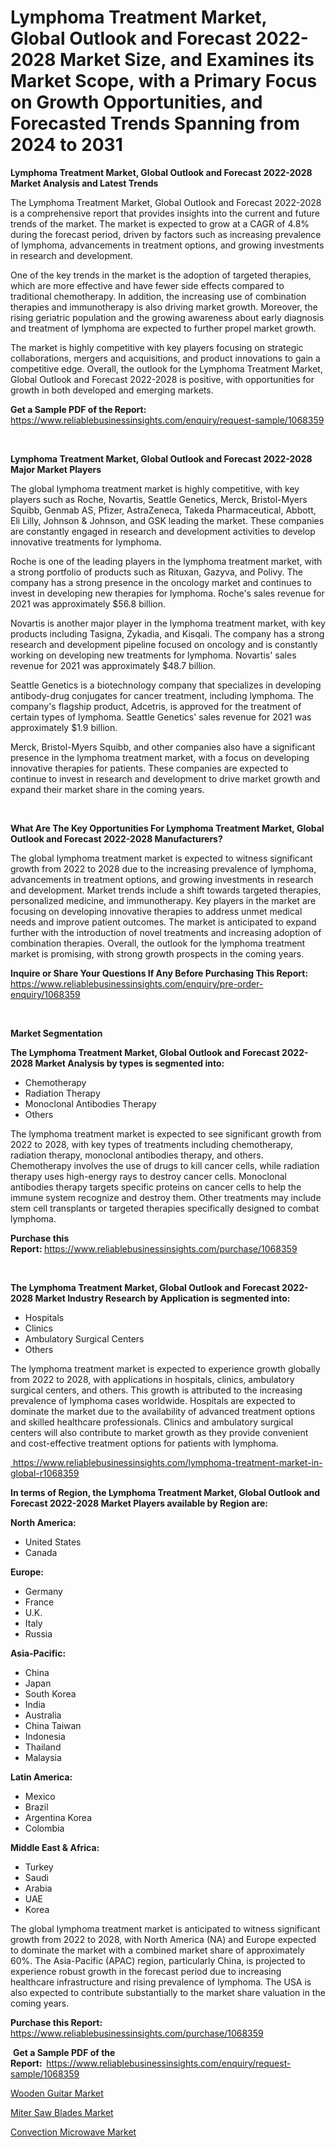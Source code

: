 <p><h1>Lymphoma Treatment Market, Global Outlook and Forecast 2022-2028 Market Size, and Examines its Market Scope, with a Primary Focus on Growth Opportunities, and Forecasted Trends Spanning from 2024 to 2031</h1></p><p><strong>Lymphoma Treatment Market, Global Outlook and Forecast 2022-2028 Market Analysis and Latest Trends</strong></p>
<p><p>The Lymphoma Treatment Market, Global Outlook and Forecast 2022-2028 is a comprehensive report that provides insights into the current and future trends of the market. The market is expected to grow at a CAGR of 4.8% during the forecast period, driven by factors such as increasing prevalence of lymphoma, advancements in treatment options, and growing investments in research and development.</p><p>One of the key trends in the market is the adoption of targeted therapies, which are more effective and have fewer side effects compared to traditional chemotherapy. In addition, the increasing use of combination therapies and immunotherapy is also driving market growth. Moreover, the rising geriatric population and the growing awareness about early diagnosis and treatment of lymphoma are expected to further propel market growth.</p><p>The market is highly competitive with key players focusing on strategic collaborations, mergers and acquisitions, and product innovations to gain a competitive edge. Overall, the outlook for the Lymphoma Treatment Market, Global Outlook and Forecast 2022-2028 is positive, with opportunities for growth in both developed and emerging markets.</p></p>
<p><strong>Get a Sample PDF of the Report:&nbsp;</strong> <a href="https://www.reliablebusinessinsights.com/enquiry/request-sample/1068359">https://www.reliablebusinessinsights.com/enquiry/request-sample/1068359</a></p>
<p>&nbsp;</p>
<p><strong>Lymphoma Treatment Market, Global Outlook and Forecast 2022-2028 Major Market Players</strong></p>
<p><p>The global lymphoma treatment market is highly competitive, with key players such as Roche, Novartis, Seattle Genetics, Merck, Bristol-Myers Squibb, Genmab AS, Pfizer, AstraZeneca, Takeda Pharmaceutical, Abbott, Eli Lilly, Johnson & Johnson, and GSK leading the market. These companies are constantly engaged in research and development activities to develop innovative treatments for lymphoma.</p><p>Roche is one of the leading players in the lymphoma treatment market, with a strong portfolio of products such as Rituxan, Gazyva, and Polivy. The company has a strong presence in the oncology market and continues to invest in developing new therapies for lymphoma. Roche's sales revenue for 2021 was approximately $56.8 billion.</p><p>Novartis is another major player in the lymphoma treatment market, with key products including Tasigna, Zykadia, and Kisqali. The company has a strong research and development pipeline focused on oncology and is constantly working on developing new treatments for lymphoma. Novartis' sales revenue for 2021 was approximately $48.7 billion.</p><p>Seattle Genetics is a biotechnology company that specializes in developing antibody-drug conjugates for cancer treatment, including lymphoma. The company's flagship product, Adcetris, is approved for the treatment of certain types of lymphoma. Seattle Genetics' sales revenue for 2021 was approximately $1.9 billion.</p><p>Merck, Bristol-Myers Squibb, and other companies also have a significant presence in the lymphoma treatment market, with a focus on developing innovative therapies for patients. These companies are expected to continue to invest in research and development to drive market growth and expand their market share in the coming years.</p></p>
<p>&nbsp;</p>
<p><strong>What Are The Key Opportunities For Lymphoma Treatment Market, Global Outlook and Forecast 2022-2028 Manufacturers?</strong></p>
<p><p>The global lymphoma treatment market is expected to witness significant growth from 2022 to 2028 due to the increasing prevalence of lymphoma, advancements in treatment options, and growing investments in research and development. Market trends include a shift towards targeted therapies, personalized medicine, and immunotherapy. Key players in the market are focusing on developing innovative therapies to address unmet medical needs and improve patient outcomes. The market is anticipated to expand further with the introduction of novel treatments and increasing adoption of combination therapies. Overall, the outlook for the lymphoma treatment market is promising, with strong growth prospects in the coming years.</p></p>
<p><strong>Inquire or Share Your Questions If Any Before Purchasing This Report:</strong> <a href="https://www.reliablebusinessinsights.com/enquiry/pre-order-enquiry/1068359">https://www.reliablebusinessinsights.com/enquiry/pre-order-enquiry/1068359</a></p>
<p>&nbsp;</p>
<p><strong>Market Segmentation</strong></p>
<p><strong>The Lymphoma Treatment Market, Global Outlook and Forecast 2022-2028 Market Analysis by types is segmented into:</strong></p>
<p><ul><li>Chemotherapy</li><li>Radiation Therapy</li><li>Monoclonal Antibodies Therapy</li><li>Others</li></ul></p>
<p><p>The lymphoma treatment market is expected to see significant growth from 2022 to 2028, with key types of treatments including chemotherapy, radiation therapy, monoclonal antibodies therapy, and others. Chemotherapy involves the use of drugs to kill cancer cells, while radiation therapy uses high-energy rays to destroy cancer cells. Monoclonal antibodies therapy targets specific proteins on cancer cells to help the immune system recognize and destroy them. Other treatments may include stem cell transplants or targeted therapies specifically designed to combat lymphoma.</p></p>
<p><strong>Purchase this Report:&nbsp;</strong><a href="https://www.reliablebusinessinsights.com/purchase/1068359">https://www.reliablebusinessinsights.com/purchase/1068359</a></p>
<p>&nbsp;</p>
<p><strong>The Lymphoma Treatment Market, Global Outlook and Forecast 2022-2028 Market Industry Research by Application is segmented into:</strong></p>
<p><ul><li>Hospitals</li><li>Clinics</li><li>Ambulatory Surgical Centers</li><li>Others</li></ul></p>
<p><p>The lymphoma treatment market is expected to experience growth globally from 2022 to 2028, with applications in hospitals, clinics, ambulatory surgical centers, and others. This growth is attributed to the increasing prevalence of lymphoma cases worldwide. Hospitals are expected to dominate the market due to the availability of advanced treatment options and skilled healthcare professionals. Clinics and ambulatory surgical centers will also contribute to market growth as they provide convenient and cost-effective treatment options for patients with lymphoma.</p></p>
<p><a href="https://www.reliablebusinessinsights.com/lymphoma-treatment-market-in-global-r1068359">&nbsp;https://www.reliablebusinessinsights.com/lymphoma-treatment-market-in-global-r1068359</a></p>
<p><strong>In terms of Region, the Lymphoma Treatment Market, Global Outlook and Forecast 2022-2028 Market Players available by Region are:</strong></p>
<p>
    <p> <strong> North America: </strong>
        <ul>
            <li>United States</li>
            <li>Canada</li>
        </ul>
        </p> 
    <p> <strong> Europe: </strong>
        <ul>
            <li>Germany</li>
            <li>France</li>
            <li>U.K.</li>
            <li>Italy</li>
            <li>Russia</li>
        </ul>
        </p> 
    <p> <strong> Asia-Pacific: </strong>
        <ul>
            <li>China</li>
            <li>Japan</li>
            <li>South Korea</li>
            <li>India</li>
            <li>Australia</li>
            <li>China Taiwan</li>
            <li>Indonesia</li>
            <li>Thailand</li>
            <li>Malaysia</li>
        </ul>
        </p> 
    <p> <strong> Latin America: </strong>
        <ul>
            <li>Mexico</li>
            <li>Brazil</li>
            <li>Argentina Korea</li>
            <li>Colombia</li>
        </ul>
        </p> 
    <p> <strong> Middle East & Africa: </strong>
        <ul>
            <li>Turkey</li>
            <li>Saudi</li>
            <li>Arabia</li>
            <li>UAE</li>
            <li>Korea</li>
        </ul>
    </p>
    </p>
<p><p>The global lymphoma treatment market is anticipated to witness significant growth from 2022 to 2028, with North America (NA) and Europe expected to dominate the market with a combined market share of approximately 60%. The Asia-Pacific (APAC) region, particularly China, is projected to experience robust growth in the forecast period due to increasing healthcare infrastructure and rising prevalence of lymphoma. The USA is also expected to contribute substantially to the market share valuation in the coming years.</p></p>
<p><strong>Purchase this Report: </strong><a href="https://www.reliablebusinessinsights.com/purchase/1068359">https://www.reliablebusinessinsights.com/purchase/1068359</a></p>
<p>&nbsp;<strong>Get a Sample PDF of the Report:&nbsp;&nbsp;</strong><a href="https://www.reliablebusinessinsights.com/enquiry/request-sample/1068359">https://www.reliablebusinessinsights.com/enquiry/request-sample/1068359</a></p>
<p><strong></strong></p>
<p><p><a href="https://www.linkedin.com/pulse/wooden-guitar-market-trends-analysis-forecasted-period-sbd8c">Wooden Guitar Market</a></p><p><a href="https://www.linkedin.com/pulse/miter-saw-blades-market-size-cagr-trends-2024-2030-rowing-research-sdbec">Miter Saw Blades Market</a></p><p><a href="https://www.linkedin.com/pulse/convection-microwave-market-share-evolution-growth-trends-bqexc">Convection Microwave Market</a></p></p>